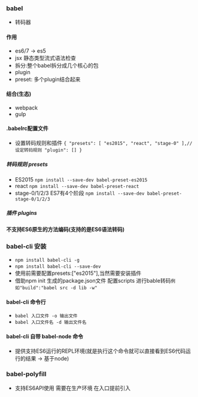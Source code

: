 ### babel
- 转码器
#### 作用
- es6/7 -> es5
- jsx 静态类型流式语法检查
- 拆分:整个babel拆分成几个核心的包
- plugin
- preset: 多个plugin结合起来
#### 结合(生态)
- webpack
- gulp
#### .babelrc配置文件
- 设置转码规则和插件
`{
  "presets": [
      "es2015",
      "react",
      "stage-0"
    ],//设定转码规则
  "plugin": []
  }`
##### 转码规则 presets
- ES2015 `npm install --save-dev babel-preset-es2015`
- react `npm install --save-dev babel-preset-react`
- stage-0/1/2/3 ES7有4个阶段 `npm install --save-dev babel-preset-stage-0/1/2/3`
##### 插件 plugins
#### 不支持ES6原生的方法编码(支持的是ES6语法转码)
### babel-cli 安装
- `npm install babel-cli -g`
- `npm install babel-cli --save-dev`
- 使用前需要配置presets:["es2015"],当然需要安装插件
- 借助npm init 生成的package.json文件 配置scripts 进行bable转码`例如"build":"babel src -d lib -w"`
#### babel-cli 命令行
- `babel 入口文件 -o 输出文件`
- `babel 入口文件名 -d 输出文件名`
#### babel-cli 自带 babel-node 命令
- 提供支持ES6运行的REPL环境(就是执行这个命令就可以直接看到ES6代码运行的结果 -> 基于node)
### babel-polyfill
- 支持ES6API使用 需要在生产环境 在入口提前引入
